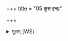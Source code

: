 +++
title = "05 कुत इन्द्रः"

+++
<details><summary>मूलम् (WS)</summary>

कुत इन्द्रः कुतः सोमः कुतो अग्निरजायत ।  
कुतस्त्वष्टा समभवद्धाता समभवत् कुतः ॥ ७ ॥
</details>